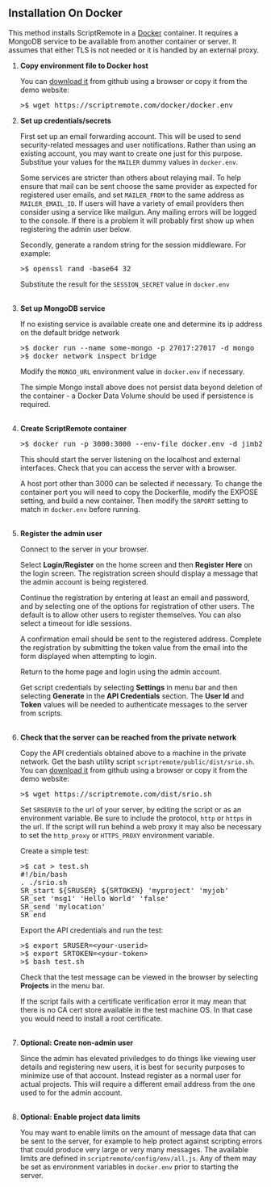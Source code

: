
<h2>
Installation On Docker
</h2>

<p>
This method installs ScriptRemote in a <a href="http://docker.com">Docker</a> 
container. It requires a MongoDB service to be available from another container or server.
It assumes that either TLS is not needed or it is handled by an
external proxy.

<ol>
<li>
<b>Copy environment file to Docker host</b>
<p>
You can 
<a href="https://github.com/jimb245/scriptremote/blob/master/public/docker/docker.env">download it</a>
from github using a browser or copy it from the demo website:
<pre>
>$ wget https://scriptremote.com/docker/docker.env
</pre>
</li>


<li>
<b>Set up credentials/secrets</b>
<p>
First set up an email forwarding account. This will be used to 
send security-related messages and user notifications.
Rather than using an existing account, you may want to create one 
just for this purpose.
Substitue your values for the <code>MAILER</code> dummy values
in <code>docker.env</code>.
<p>
Some services are stricter than others about relaying mail.
To help ensure that mail can be sent choose the same 
provider as expected for registered user emails, and set 
<code>MAILER_FROM</code> to the same address as <code>MAILER_EMAIL_ID</code>.
If users will have a variety of email providers then
consider using a service like mailgun.  Any mailing errors 
will be logged to the console.  If there is a problem it 
will probably first show up when registering the admin 
user below.
<p>
Secondly, generate a random string for the session middleware.
For example:
<pre>
>$ openssl rand -base64 32
</pre>

Substitute the result for the <code>SESSION_SECRET</code> value in 
<code>docker.env</code>
</li>
<br>

<li>
<b>Set up MongoDB service</b>
<p>
If no existing service is available create one and determine
its ip address on the default bridge network
<pre>
>$ docker run --name some-mongo -p 27017:27017 -d mongo
>$ docker network inspect bridge
</pre>
<p>
Modify the <code>MONGO_URL</code> environment value in
<code>docker.env</code> if necessary.
<p>
The simple Mongo install above does not persist data beyond
deletion of the container - a Docker Data Volume should be
used if persistence is required.
</li>
<br>

<li>
<b>Create ScriptRemote container</b>

<pre>
>$ docker run -p 3000:3000 --env-file docker.env -d jimb245/scriptremote
</pre>

This should start the server listening on the localhost and external interfaces.
Check that you can access the server with a browser.
<p>
A host port other than 3000 can be selected if necessary. To change the container
port you will need to copy the Dockerfile, modify the EXPOSE setting, and build a
new container. Then modify the <code>SRPORT</code> setting to match in 
<code>docker.env</code> before running.
</li>
<br>

<li>
<b>Register the admin user</b>
<p>
Connect to the server in your browser.
<p>
Select <b>Login/Register</b> on the home screen and then
<b>Register Here</b> on the login screen. The registration screen should
display a message that the admin account is being registered. 
<p>
Continue the registration by entering at least an email and password,
and by selecting one of the options for registration of other users. The
default is to allow other users to register themselves. You can also
select a timeout for idle sessions.
<p>
A confirmation email should be sent to the registered address.
Complete the registration by submitting the token value from the 
email into the form displayed when attempting to login.
<p>
Return to the home page and login using the admin account.
<p>
Get script credentials by selecting <b>Settings</b> in menu bar and
then selecting <b>Generate</b> in the <b>API Credentials</b> section. The
<b>User Id</b> and <b>Token</b> values will be needed to authenticate messages
to the server from scripts.
</li>
<br>

<li>
<b>Check that the server can be reached from the private network</b>
<p>
Copy the API credentials obtained above to a machine in the private
network. Get the bash utility script <code>scriptremote/public/dist/srio.sh</code>.
You can 
<a href="https://github.com/jimb245/scriptremote/blob/master/public/dist/srio.sh">download it</a>
from github using a browser or copy it from the demo website:
<pre>
>$ wget https://scriptremote.com/dist/srio.sh
</pre>

Set <code>SRSERVER</code> to the url of your server, by editing the script
or as an environment variable. Be sure to include the protocol, <code>http</code>
or <code>https</code> in the url. If the script will run behind a web proxy it may
also be necessary to set the <code>http_proxy</code> or 
<code>HTTPS_PROXY</code> environment variable.

<p>
Create a simple test:

<pre>
>$ cat > test.sh
#!/bin/bash
. ./srio.sh
SR_start ${SRUSER} ${SRTOKEN} 'myproject' 'myjob'
SR_set 'msg1' 'Hello World' 'false'
SR_send 'mylocation'
SR_end
</pre>

Export the API credentials and run the test:

<pre>
>$ export SRUSER=&lt;your-userid&gt;
>$ export SRTOKEN=&lt;your-token&gt;
>$ bash test.sh
</pre>

Check that the test message can be viewed in the browser by
selecting <b>Projects</b> in the menu bar.
<p>
If the script fails with a certificate verification error
it may mean that there is no CA cert store available in the
test machine OS. In that case you would need to install
a root certificate.
</li>
<br>


<li>
<b>Optional: Create non-admin user</b>
<p>
Since the admin has elevated priviledges to do things
like viewing user details and registering new users, it is best
for security purposes to minimize use of that account.
Instead register as a normal user for actual projects.
This will require a different email address from the
one used to for the admin account.
</li>
<br>

<li>
<b>Optional: Enable project data limits</b>
<p>
You may want to enable limits on the amount of message data that can be
sent to the server, for example to help protect against scripting errors
that could produce very large or very many messages.
The available limits are defined in <code>scriptremote/config/env/all.js</code>.
Any of them may be set as environment variables in <code>docker.env</code> prior 
to starting the server.
</li>
<br>

</ol>

